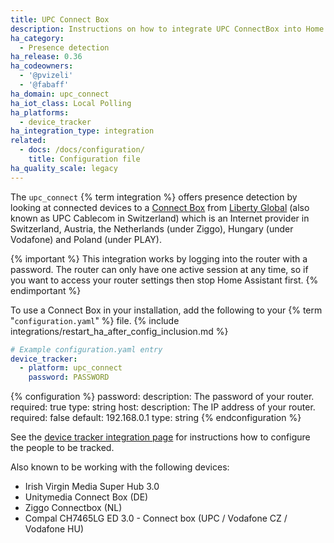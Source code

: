 ```yaml
---
title: UPC Connect Box
description: Instructions on how to integrate UPC ConnectBox into Home Assistant.
ha_category:
  - Presence detection
ha_release: 0.36
ha_codeowners:
  - '@pvizeli'
  - '@fabaff'
ha_domain: upc_connect
ha_iot_class: Local Polling
ha_platforms:
  - device_tracker
ha_integration_type: integration
related:
  - docs: /docs/configuration/
    title: Configuration file
ha_quality_scale: legacy
---
```


The `upc_connect` {% term integration %} offers presence detection by looking at connected devices to a [Connect Box](https://www.upc.ch/en/internet/learn-about-internet/) from [Liberty Global](https://www.libertyglobal.com) (also known as UPC Cablecom in Switzerland) which is an Internet provider in Switzerland, Austria, the Netherlands (under Ziggo), Hungary (under Vodafone) and Poland (under PLAY).

{% important %}
This integration works by logging into the router with a password. The router can only have one active session at any time, so if you want to access your router settings then stop Home Assistant first.
{% endimportant %}

To use a Connect Box in your installation, add the following to your {% term "`configuration.yaml`" %} file.
{% include integrations/restart_ha_after_config_inclusion.md %}

```yaml
# Example configuration.yaml entry
device_tracker:
  - platform: upc_connect
    password: PASSWORD
```

{% configuration %}
password:
  description: The password of your router.
  required: true
  type: string
host:
  description: The IP address of your router.
  required: false
  default: 192.168.0.1
  type: string
{% endconfiguration %}

See the [device tracker integration page](/integrations/device_tracker/) for instructions how to configure the people to be tracked.

Also known to be working with the following devices:
 - Irish Virgin Media Super Hub 3.0
 - Unitymedia Connect Box (DE)
 - Ziggo Connectbox (NL)
 - Compal CH7465LG ED 3.0 - Connect box (UPC / Vodafone CZ / Vodafone HU)
